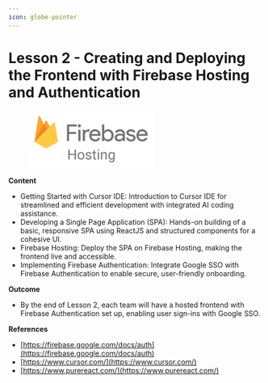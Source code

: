 ```yaml
---
icon: globe-pointer
---
```


# Lesson 2 - Creating and Deploying the Frontend with Firebase Hosting and Authentication



<figure><img src="../.gitbook/assets/fire-base-hosting.png" alt="" width="248"><figcaption></figcaption></figure>

**Content**​

* Getting Started with Cursor IDE: Introduction to Cursor IDE for streamlined and efficient development with integrated AI coding assistance.
* ​Developing a Single Page Application (SPA): Hands-on building of a basic, responsive SPA using ReactJS and structured components for a cohesive UI.
* ​Firebase Hosting: Deploy the SPA on Firebase Hosting, making the frontend live and accessible.
* ​Implementing Firebase Authentication: Integrate Google SSO with Firebase Authentication to enable secure, user-friendly onboarding.

​**Outcome**

* By the end of Lesson 2, each team will have a hosted frontend with Firebase Authentication set up, enabling user sign-ins with Google SSO.

**References**

* [https://firebase.google.com/docs/auth](https://firebase.google.com/docs/auth)
* [https://www.cursor.com/](https://www.cursor.com/)
* [https://www.purereact.com/](https://www.purereact.com/)

